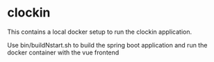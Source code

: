 # clockin
This contains a local docker setup to run the clockin application.

Use bin/buildNstart.sh to build the spring boot application and run the docker container with the vue frontend
